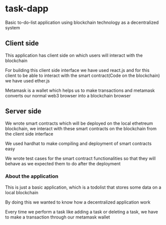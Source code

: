 # task-dapp
Basic to-do-list application using blockchain technology as a decentralized system



## Client side 

This application has client side on which users will interact with the blockchain

For building this client side interface we have used react.js and for this client to be able to interact with the smart contract(Code on the blockchain) we have used ether.js

Metamask is a wallet which helps us to make transactions and metamask converts our normal web3 browser into a blockchain browser




## Server side 

We wrote smart contracts which will be deployed on the local ethetreum blockchain, we interact with these smart contracts on the blockchain from the client side interface

We used hardhat to make compiling and deployment of smart contracts easy

We wrote test cases for the smart contract functionalities so that they will behave as we expected them to do after the deployment




### About the application

This is just a basic application, which is a todolist that stores some data on a local blockchain

By doing this we wanted to know how a decentralized application work

Every time we perform a task like adding a task or deleting a task, we have to make a transaction through our metamask wallet


